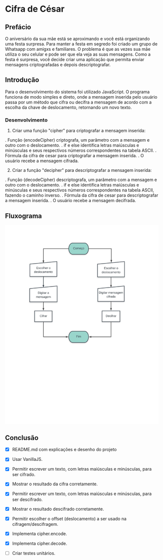 # Cifra de César

## Prefácio

O aniversário da sua mãe está se aproximando e você está organizando uma festa
surpresa. Para manter a festa em segredo foi criado um grupo de Whatsapp com
amigxs e familiares. O problema é que as vezes sua mãe utiliza o seu celular
e pode ser que ela veja as suas mensagens. Como a festa é surpresa, você
decide criar uma aplicação que permita enviar mensagens criptografadas e depois
descriptografar. 

## Introdução

Para o desenvolvimento do sistema foi utilizado JavaScript. O programa funciona de modo simples e direto, onde a mensagem inserida pelo usuário passa por um método que cifra ou decifra a mensagem de acordo com a escolha da chave de deslocamento, retornando um novo texto.

### Desenvolvimento

1) Criar uma função "cipher" para criptografar a mensagem inserida:

. Função (encodeCipher) criptografa, um parâmetro com a mensagem e outro com o deslocamento.
. if e else identifica letras maiúsculas e minúsculas e seus respectivos números correspondentes na tabela ASCII.
. Fórmula da cifra de cesar para criptografar a mensagem inserida.
. O usuário recebe a mensagem cifrada.

2) Criar a função "decipher" para descriptografar a mensagem inserida:

. Função (decodeCipher) descriptografa, um parâmetro com a mensagem e outro com o deslocamento.
. if e else identifica letras maiúsculas e minúsculas e seus respectivos números correspondentes na tabela ASCII, fazendo o caminho inverso.
. Fórmula da cifra de cesar para descriptografar a mensagem inserida.
. O usuário recebe a mensagem decifrada.


## Fluxograma
![flucograma](image/fluxograma.png)


## Conclusão

 * [x] README.md com explicações e desenho do projeto
 * [x] Usar VanillaJS.
 * [x] Permitir escrever um texto, com letras maiúsculas e minúsculas, para ser cifrado.
 * [x] Mostrar o resultado da cifra corretamente.
 * [x] Permitir escrever um texto, com letras maiúsculas e minúsculas, para ser descifrado.
 * [x] Mostrar o resultado descifrado corretamente.
 * [x] Permitir escolher o offset (deslocamento) a ser usado na cifragem/descifragem.
 * [x] Implementa cipher.encode.
 * [x] Implementa cipher.decode.
 * [ ] Criar testes unitários.
















